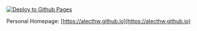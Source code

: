 [![Deploy to Github Pages](https://github.com/alecthw/alecthw.github.io/actions/workflows/deploy.yml/badge.svg)](https://github.com/alecthw/alecthw.github.io/actions/workflows/deploy.yml)

Personal Homepage: [https://alecthw.github.io](https://alecthw.github.io)
